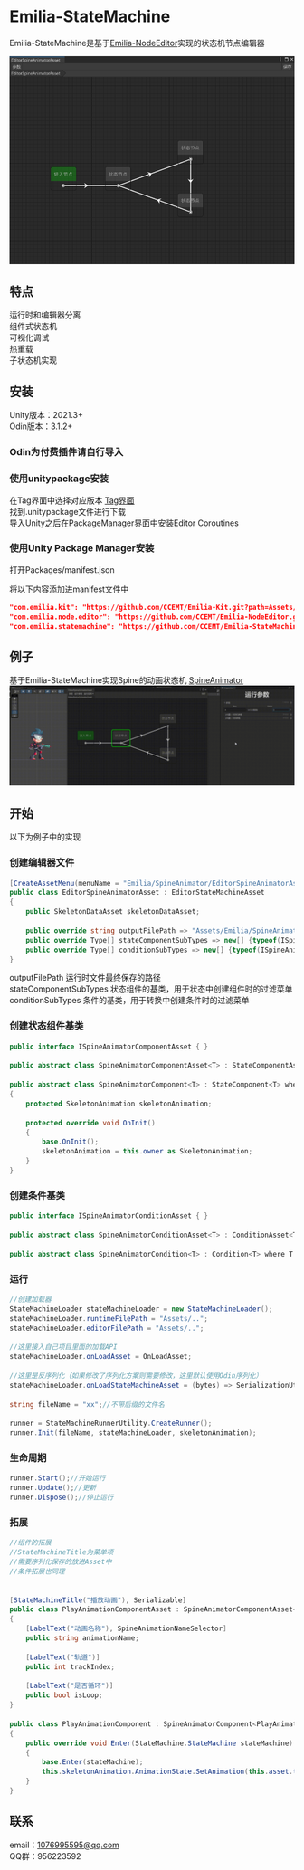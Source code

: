 # Emilia-StateMachine

Emilia-StateMachine是基于[Emilia-NodeEditor](https://github.com/CCEMT/Emilia-NodeEditor)实现的状态机节点编辑器

![stateMachine](./doc/stateMachine-image.png)

## 特点

运行时和编辑器分离  
组件式状态机  
可视化调试  
热重载  
子状态机实现  

## 安装

Unity版本：2021.3+  
Odin版本：3.1.2+  

### Odin为付费插件请自行导入

### 使用unitypackage安装  

在Tag界面中选择对应版本  [Tag界面](https://github.com/CCEMT/Emilia-StateMachine/tags)  
找到.unitypackage文件进行下载  
导入Unity之后在PackageManager界面中安装Editor Coroutines  

### 使用Unity Package Manager安装  

打开Packages/manifest.json

将以下内容添加进manifest文件中

~~~json
"com.emilia.kit": "https://github.com/CCEMT/Emilia-Kit.git?path=Assets/Emilia/Kit",
"com.emilia.node.editor": "https://github.com/CCEMT/Emilia-NodeEditor.git?path=Assets/Emilia/Node.Editor",
"com.emilia.statemachine": "https://github.com/CCEMT/Emilia-StateMachine.git?path=Assets/Emilia/StateMachine"
~~~

## 例子

基于Emilia-StateMachine实现Spine的动画状态机 [SpineAnimator](https://github.com/CCEMT/Emilia-SpineAnimator)  
![spineAnimator](./doc/spineAnimator.gif)

## 开始

以下为例子中的实现

### 创建编辑器文件

~~~csharp
[CreateAssetMenu(menuName = "Emilia/SpineAnimator/EditorSpineAnimatorAsset", fileName = "EditorSpineAnimatorAsset")]
public class EditorSpineAnimatorAsset : EditorStateMachineAsset
{
    public SkeletonDataAsset skeletonDataAsset;
        
    public override string outputFilePath => "Assets/Emilia/SpineAnimator/Resource/Config";
    public override Type[] stateComponentSubTypes => new[] {typeof(ISpineAnimatorComponentAsset), typeof(IUniversalComponentAsset)};
    public override Type[] conditionSubTypes => new[] {typeof(ISpineAnimatorConditionAsset), typeof(IUniversalConditionAsset)};
}

~~~

outputFilePath 运行时文件最终保存的路径  
stateComponentSubTypes 状态组件的基类，用于状态中创建组件时的过滤菜单  
conditionSubTypes 条件的基类，用于转换中创建条件时的过滤菜单  

### 创建状态组件基类

~~~csharp
public interface ISpineAnimatorComponentAsset { }

public abstract class SpineAnimatorComponentAsset<T> : StateComponentAsset<T>, ISpineAnimatorComponentAsset where T : class, IStateComponent, new() { }

public abstract class SpineAnimatorComponent<T> : StateComponent<T> where T : class, IStateComponentAsset
{
    protected SkeletonAnimation skeletonAnimation;

    protected override void OnInit()
    {
        base.OnInit();
        skeletonAnimation = this.owner as SkeletonAnimation;
    }
}
~~~

### 创建条件基类

~~~csharp
public interface ISpineAnimatorConditionAsset { }

public abstract class SpineAnimatorConditionAsset<T> : ConditionAsset<T>, ISpineAnimatorConditionAsset where T : class, ICondition, new() { }

public abstract class SpineAnimatorCondition<T> : Condition<T> where T : class, IConditionAsset { }
~~~

### 运行

~~~csharp
//创建加载器
StateMachineLoader stateMachineLoader = new StateMachineLoader();
stateMachineLoader.runtimeFilePath = "Assets/..";
stateMachineLoader.editorFilePath = "Assets/..";

//这里接入自己项目里面的加载API
stateMachineLoader.onLoadAsset = OnLoadAsset;

//这里是反序列化（如果修改了序列化方案则需要修改，这里默认使用Odin序列化）
stateMachineLoader.onLoadStateMachineAsset = (bytes) => SerializationUtility.DeserializeValue<StateMachineAsset>(bytes, DataFormat.Binary);

string fileName = "xx";//不带后缀的文件名

runner = StateMachineRunnerUtility.CreateRunner();
runner.Init(fileName, stateMachineLoader, skeletonAnimation);
~~~

### 生命周期

~~~csharp
runner.Start();//开始运行
runner.Update();//更新
runner.Dispose();//停止运行
~~~

### 拓展

~~~csharp
//组件的拓展
//StateMachineTitle为菜单项
//需要序列化保存的放进Asset中
//条件拓展也同理


[StateMachineTitle("播放动画"), Serializable]
public class PlayAnimationComponentAsset : SpineAnimatorComponentAsset<PlayAnimationComponent>
{
    [LabelText("动画名称"), SpineAnimationNameSelector]
    public string animationName;

    [LabelText("轨道")]
    public int trackIndex;

    [LabelText("是否循环")]
    public bool isLoop;
}

public class PlayAnimationComponent : SpineAnimatorComponent<PlayAnimationComponentAsset>
{
    public override void Enter(StateMachine.StateMachine stateMachine)
    {
        base.Enter(stateMachine);
        this.skeletonAnimation.AnimationState.SetAnimation(this.asset.trackIndex, this.asset.animationName, this.asset.isLoop);
    }
}
~~~

## 联系

email：1076995595@qq.com  
QQ群：956223592  
